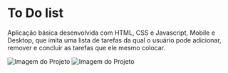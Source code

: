 # To Do list
Aplicação básica desenvolvida com HTML, CSS e Javascript, Mobile e Desktop, que imita uma lista de tarefas da qual o usuário pode adicionar, remover e concluir as tarefas que ele mesmo colocar.

![Imagem do Projeto](https://trello.com/1/cards/60f99ae7e8b6bf892c92e4fc/attachments/60f99bde12193123315cb6a1/previews/60f99bdf12193123315cb6b1/download)
![Imagem do Projeto](https://trello.com/1/cards/60f99ae7e8b6bf892c92e4fc/attachments/60f99ecef20806141354015e/previews/60f99ecef20806141354017f/download)
